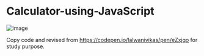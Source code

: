 # Calculator-using-JavaScript
![image](https://user-images.githubusercontent.com/44563274/182005793-dad1c16e-f233-498b-87de-12ac1c070d93.png)

Copy code and revised from https://codepen.io/lalwanivikas/pen/eZxjqo for study purpose.
